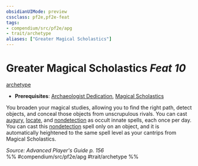 ```yaml
---
obsidianUIMode: preview
cssclass: pf2e,pf2e-feat
tags:
- compendium/src/pf2e/apg
- trait/archetype
aliases: ["Greater Magical Scholastics"]
---
```

# Greater Magical Scholastics  *Feat 10*  
[archetype](archetype.md "Archetype Feat Trait")  

- **Prerequisites**: [Archaeologist Dedication](archaeologist-dedication-apg.md), [Magical Scholastics](magical-scholastics-apg.md)

You broaden your magical studies, allowing you to find the right path, detect objects, and conceal those objects from unscrupulous rivals. You can cast [augury](augury.md), [locate](locate.md), and [nondetection](nondetection.md) as occult innate spells, each once per day. You can cast this [nondetection](nondetection.md) spell only on an object, and it is automatically heightened to the same spell level as your cantrips from Magical Scholastics.

*Source: Advanced Player's Guide p. 156*  
%% #compendium/src/pf2e/apg #trait/archetype %%